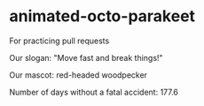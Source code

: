 # animated-octo-parakeet
For practicing pull requests

Our slogan: "Move fast and break things!"

Our mascot: red-headed woodpecker

Number of days without a fatal accident: 177.6
